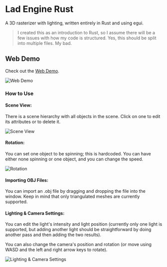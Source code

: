 # Lad Engine Rust
A 3D rasterizer with lighting, written entirely in Rust and using egui.

> I created this as an introduction to Rust, so I assume there will be a few issues with how my code is structured.
> Yes, this should be split into multiple files. My bad.

## Web Demo
Check out the [Web Demo](https://aladvs.github.io/3d-engine-rs-web/).


![Web Demo](https://github.com/aladvs/lad_engine_rust/assets/78510667/6c197875-8f97-4c71-91c9-fe74b03f0cc2)


### How to Use
#### Scene View:
There is a scene hierarchy with all objects in the scene. Click on one to edit its attributes or to delete it.

![Scene View](https://github.com/aladvs/lad_engine_rust/assets/78510667/af932888-2f58-4ca5-aea5-43339f45f0b4)


#### Rotation:
You can set one object to be spinning; this is hardcoded. You can have either none spinning or one object, and you can change the speed.

![Rotation](https://github.com/aladvs/lad_engine_rust/assets/78510667/8d7c3eb4-0000-42b5-b71d-b058ac883118)


#### Importing OBJ Files:
You can import an .obj file by dragging and dropping the file into the window. Keep in mind that only triangulated meshes are currently supported.

#### Lighting & Camera Settings:
You can edit the light's intensity and light position (currently only one light is supported, but adding another light should be straightforward by doing another pass and then adding the two results).

You can also change the camera's position and rotation (or move using WASD and the left and right arrow keys to rotate).

![Lighting & Camera Settings](https://github.com/aladvs/lad_engine_rust/assets/78510667/4913c555-3b73-411c-9389-c8d0581408ec)
